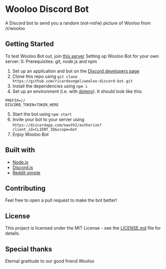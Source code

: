# Wooloo Discord Bot
A Discord bot to send you a random (not-nsfw) picture of Wooloo from /r/wooloo

## Getting Started
To test Wooloo Bot out, join [this server](https://discord.gg/4uzKBZR)
Setting up Wooloo Bot for your own server:
0. Prerequisites: git, node.js and npm
1. Set up an application and bot on the [Discord developers page](https://discordapp.com/developers/applications/)
2. Clone this repo using `git clone https://github.com/ricardovogel/wooloo-discord-bot.git`
3. Install the dependencies using `npm i`
4. Set up an environment (i.e. with [dotenv](https://www.npmjs.com/package/dotenv)). It should look like this:
```env
PREFIX=//
DISCORD_TOKEN=TOKEN_HERE
```
5. Start the bot using `npm start`
6. Invite your bot to your server using `https://discordapp.com/oauth2/authorize?client_id=CLIENT_ID&scope=bot`
7. Enjoy Wooloo Bot

## Built with
- [Node.js](https://nodejs.org/en/)
- [Discord.js](https://discord.js.org/#/)
- [Reddit simple](https://www.npmjs.com/package/reddit-simple)

## Contributing
Feel free to open a pull request to make the bot better!

## License
This project is licensed under the MIT License - see the [LICENSE.md](https://github.com/ricardovogel/wooloo-discord-bot/blob/master/LICENSE.md) file for details.

## Special thanks
Eternal gratitude to our good friend Wooloo
